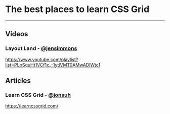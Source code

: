 # The best places to learn CSS Grid

***

## Videos

### Layout Land - [@jensimmons](https://twitter.com/jensimmons)
https://www.youtube.com/playlist?list=PLbSquHt1VCf1x_-1ytlVMT0AMwADlWtc1

## Articles

### Learn CSS Grid - [@jonsuh](https://twitter.com/jonsuh)
https://learncssgrid.com/
